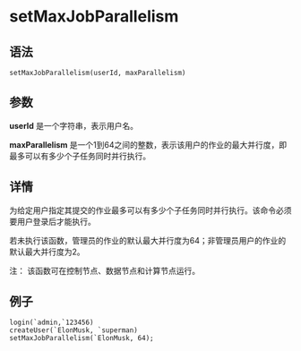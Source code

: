 # setMaxJobParallelism

## 语法

`setMaxJobParallelism(userId, maxParallelism)`

## 参数

**userId** 是一个字符串，表示用户名。

**maxParallelism** 是一个1到64之间的整数，表示该用户的作业的最大并行度，即最多可以有多少个子任务同时并行执行。

## 详情

为给定用户指定其提交的作业最多可以有多少个子任务同时并行执行。该命令必须要用户登录后才能执行。

若未执行该函数，管理员的作业的默认最大并行度为64；非管理员用户的作业的默认最大并行度为2。

注： 该函数可在控制节点、数据节点和计算节点运行。

## 例子

```
login(`admin,`123456)
createUser(`ElonMusk, `superman)
setMaxJobParallelism(`ElonMusk, 64);
```

